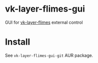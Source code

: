 # vk-layer-flimes-gui

GUI for [vk-layer-flimes](https://github.com/zaps166/vk-layer-flimes/) external control

# Install

See `vk-layer-flimes-gui-git` AUR package.
